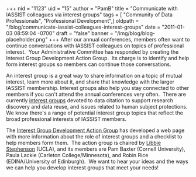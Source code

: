 +++
nid = "1123"
uid = "15"
author = "PamB"
title = "Communicate with IASSIST colleagues via interest groups"
tags = [ "Community of Data Professionals", "Professional Development",]
oldpath = "/blog/communicate-iassist-colleagues-interest-groups"
date = "2011-01-03 08:59:04 -0700"
draft = "false"
banner = "/img/blog/blog-placeholder.png"
+++
After our annual conferences, members often want to continue
conversations with IASSIST colleagues on topics of professional
interest.  Your Administrative Committee has responded by creating the
Interest Group Development Action Group.  Its charge is to identify and
help form interest groups so members can continue those conversations.

An interest group is a great way to share information on a topic of
mutual interest, learn more about it, and share that knowledge with the
larger IASSIST membership. Interest groups also help you stay connected
to other members if you can't attend the annual conferences very often. 
There are currently [interest
groups](http://www.iassistdata.org/about/committees.html#interest)
devoted to data citation to support research discovery and data reuse,
and issues related to human subject protections. We know there's a range
of potential interest group topics that reflect the broad professional
interests of IASSIST members.

The [Interest Group Development Action
Group](http://www.iassistdata.org/about/all-about-interest-groups) has
developed a web page with more information about the role of interest
groups and a checklist to help members form them.  The action group is
chaired by [Libbie Stephenson](mailto:libbie@ucla.edu) (UCLA), and its
members are Pam Baxter (Cornell University), Paula Lackie (Carleton
College/Minnesota), and Robin Rice (EDINA/University of Edinburgh).  We
want to hear your ideas and the ways we can help you develop interest
groups that meet your needs!

 

